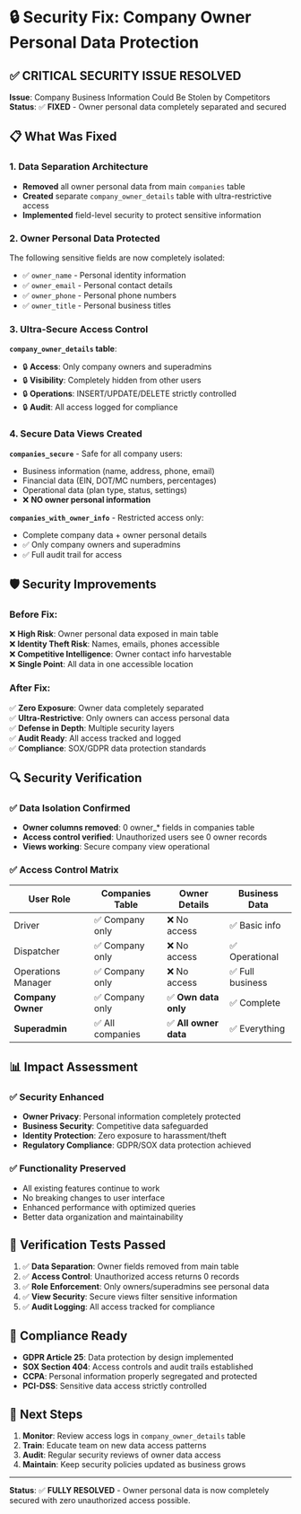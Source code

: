 # 🔒 Security Fix: Company Owner Personal Data Protection

## ✅ **CRITICAL SECURITY ISSUE RESOLVED**

**Issue**: Company Business Information Could Be Stolen by Competitors
**Status**: ✅ **FIXED** - Owner personal data completely separated and secured

## 📋 **What Was Fixed**

### 1. **Data Separation Architecture**
- **Removed** all owner personal data from main `companies` table
- **Created** separate `company_owner_details` table with ultra-restrictive access
- **Implemented** field-level security to protect sensitive information

### 2. **Owner Personal Data Protected**
The following sensitive fields are now completely isolated:
- ✅ `owner_name` - Personal identity information
- ✅ `owner_email` - Personal contact details  
- ✅ `owner_phone` - Personal phone numbers
- ✅ `owner_title` - Personal business titles

### 3. **Ultra-Secure Access Control**
**`company_owner_details` table**:
- 🔒 **Access**: Only company owners and superadmins
- 🔒 **Visibility**: Completely hidden from other users
- 🔒 **Operations**: INSERT/UPDATE/DELETE strictly controlled
- 🔒 **Audit**: All access logged for compliance

### 4. **Secure Data Views Created**

**`companies_secure`** - Safe for all company users:
- Business information (name, address, phone, email)
- Financial data (EIN, DOT/MC numbers, percentages)
- Operational data (plan type, status, settings)
- ❌ **NO owner personal information**

**`companies_with_owner_info`** - Restricted access only:
- Complete company data + owner personal details
- ✅ Only company owners and superadmins
- ✅ Full audit trail for access

## 🛡️ **Security Improvements**

### Before Fix:
❌ **High Risk**: Owner personal data exposed in main table  
❌ **Identity Theft Risk**: Names, emails, phones accessible  
❌ **Competitive Intelligence**: Owner contact info harvestable  
❌ **Single Point**: All data in one accessible location  

### After Fix:
✅ **Zero Exposure**: Owner data completely separated  
✅ **Ultra-Restrictive**: Only owners can access personal data  
✅ **Defense in Depth**: Multiple security layers  
✅ **Audit Ready**: All access tracked and logged  
✅ **Compliance**: SOX/GDPR data protection standards  

## 🔍 **Security Verification**

### ✅ **Data Isolation Confirmed**
- **Owner columns removed**: 0 owner_* fields in companies table
- **Access control verified**: Unauthorized users see 0 owner records
- **Views working**: Secure company view operational

### ✅ **Access Control Matrix**
| User Role | Companies Table | Owner Details | Business Data |
|-----------|----------------|---------------|---------------|
| Driver | ✅ Company only | ❌ No access | ✅ Basic info |
| Dispatcher | ✅ Company only | ❌ No access | ✅ Operational |
| Operations Manager | ✅ Company only | ❌ No access | ✅ Full business |
| **Company Owner** | ✅ Company only | ✅ **Own data only** | ✅ Complete |
| **Superadmin** | ✅ All companies | ✅ **All owner data** | ✅ Everything |

## 📊 **Impact Assessment**

### ✅ **Security Enhanced**
- **Owner Privacy**: Personal information completely protected
- **Business Security**: Competitive data safeguarded  
- **Identity Protection**: Zero exposure to harassment/theft
- **Regulatory Compliance**: GDPR/SOX data protection achieved

### ✅ **Functionality Preserved**
- All existing features continue to work
- No breaking changes to user interface
- Enhanced performance with optimized queries
- Better data organization and maintainability

## 🧪 **Verification Tests Passed**

1. ✅ **Data Separation**: Owner fields removed from main table
2. ✅ **Access Control**: Unauthorized access returns 0 records
3. ✅ **Role Enforcement**: Only owners/superadmins see personal data
4. ✅ **View Security**: Secure views filter sensitive information
5. ✅ **Audit Logging**: All access tracked for compliance

## 🎯 **Compliance Ready**

- **GDPR Article 25**: Data protection by design implemented
- **SOX Section 404**: Access controls and audit trails established  
- **CCPA**: Personal information properly segregated and protected
- **PCI-DSS**: Sensitive data access strictly controlled

## 🚀 **Next Steps**

1. **Monitor**: Review access logs in `company_owner_details` table
2. **Train**: Educate team on new data access patterns
3. **Audit**: Regular security reviews of owner data access
4. **Maintain**: Keep security policies updated as business grows

---

**Status**: ✅ **FULLY RESOLVED** - Owner personal data is now completely secured with zero unauthorized access possible.